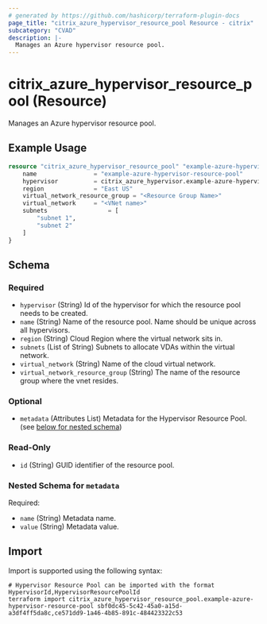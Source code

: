 ```yaml
---
# generated by https://github.com/hashicorp/terraform-plugin-docs
page_title: "citrix_azure_hypervisor_resource_pool Resource - citrix"
subcategory: "CVAD"
description: |-
  Manages an Azure hypervisor resource pool.
---
```


# citrix_azure_hypervisor_resource_pool (Resource)

Manages an Azure hypervisor resource pool.

## Example Usage

```terraform
resource "citrix_azure_hypervisor_resource_pool" "example-azure-hypervisor-resource-pool" {
    name                = "example-azure-hypervisor-resource-pool"
    hypervisor          = citrix_azure_hypervisor.example-azure-hypervisor.id
    region              = "East US"
	virtual_network_resource_group = "<Resource Group Name>"
    virtual_network     = "<VNet name>"
    subnets     			= [
        "subnet 1",
        "subnet 2"
    ]
}
```

<!-- schema generated by tfplugindocs -->
## Schema

### Required

- `hypervisor` (String) Id of the hypervisor for which the resource pool needs to be created.
- `name` (String) Name of the resource pool. Name should be unique across all hypervisors.
- `region` (String) Cloud Region where the virtual network sits in.
- `subnets` (List of String) Subnets to allocate VDAs within the virtual network.
- `virtual_network` (String) Name of the cloud virtual network.
- `virtual_network_resource_group` (String) The name of the resource group where the vnet resides.

### Optional

- `metadata` (Attributes List) Metadata for the Hypervisor Resource Pool. (see [below for nested schema](#nestedatt--metadata))

### Read-Only

- `id` (String) GUID identifier of the resource pool.

<a id="nestedatt--metadata"></a>
### Nested Schema for `metadata`

Required:

- `name` (String) Metadata name.
- `value` (String) Metadata value.

## Import

Import is supported using the following syntax:

```shell
# Hypervisor Resource Pool can be imported with the format HypervisorId,HypervisorResourcePoolId
terraform import citrix_azure_hypervisor_resource_pool.example-azure-hypervisor-resource-pool sbf0dc45-5c42-45a0-a15d-a3df4ff5da8c,ce571dd9-1a46-4b85-891c-484423322c53
```